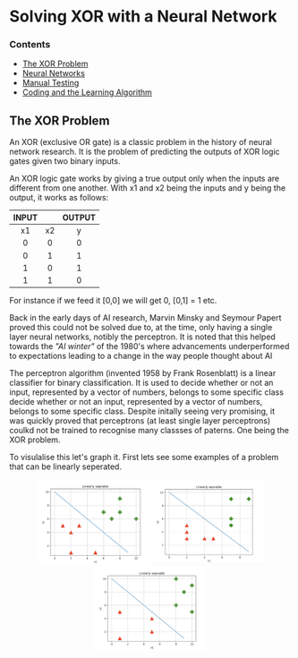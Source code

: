 # Solving XOR with a Neural Network



### Contents

  * [The XOR Problem](#the-xor-problem)
  * [Neural Networks](#neural-networks)
  * [Manual Testing](#manual-testing)
  * [Coding and the Learning Algorithm](#coding-and-the-learning-algorithm)



## The XOR Problem


An XOR (exclusive OR gate) is a classic problem in the history of neural network research. 
It is the problem of predicting the outputs of XOR logic gates given two binary inputs.

An XOR logic gate works by giving a true output only when the inputs are different from one another. 
With x1 and x2 being the inputs and y being the output, it works as follows:

| INPUT |      | OUTPUT |
|:-----:|:----:|:------:|
|   x1  |  x2  |    y   |
|   0   |   0  |    0   |
|   0   |   1  |    1   |
|   1   |   0  |    1   |
|   1   |   1  |    0   |


For instance if we feed it [0,0] we will get 0, [0,1] = 1 etc.

Back in the early days of AI research, Marvin Minsky and Seymour Papert proved this could not be solved due to, at the time, only having a single layer neural networks, notibly the perceptron.
 It is noted that this helped towards the _"AI winter"_ of the 1980's where advancements underperformed to expectations leading to a change in the way people thought about AI

The perceptron algorithm (invented 1958 by Frank Rosenblatt) is a linear classifier for binary classification. It is used to decide whether or not an input, represented by a vector of numbers, belongs to some specific class decide whether or not an input, represented by a vector of numbers, belongs to some specific class.
Despite initally seeing very promising, it was quickly proved that perceptrons (at least single layer perceptrons) coulkd not be trained to recognise many classses of paterns. One being the XOR problem.

To visulalise this let's graph it. First lets see some examples of a problem that can be linearly seperated.

<p align="middle">
  <img src="img/img1.png" alt=" " width="200"/>
  <img src="img/img2.png" alt=" " width="200"/>
  <img src="img/img3.png" alt=" " width="200"/>
</p>
















